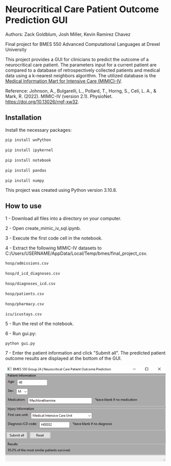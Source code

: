 # Neurocritical Care Patient Outcome Prediction GUI

Authors: Zack Goldblum, Josh Miller, Kevin Ramirez Chavez

Final project for BMES 550 Advanced Computational Languages at Drexel University 

This project provides a GUI for clinicians to predict the outcome of a neurocritical care patient. The parameters input for a current patient are compared to a database of retrospectively collected patients and medical data using a k-nearest neighbors algorithm. The utilized database is the [Medical Information Mart for Intensive Care (MIMIC)-IV](https://physionet.org/content/mimiciv/2.1/). 

Reference: Johnson, A., Bulgarelli, L., Pollard, T., Horng, S., Celi, L. A., & Mark, R. (2022). MIMIC-IV (version 2.1). PhysioNet. https://doi.org/10.13026/rrgf-xw32.

## Installation

Install the necessary packages:

    pip install wxPython

    pip install ipykernel

    pip install notebook

    pip install pandas

    pip install numpy
    
This project was created using Python version 3.10.8.

## How to use

1 - Download all files into a directory on your computer. 
	
2 - Open create_mimic_iv_sql.ipynb.

3 - Execute the first code cell in the notebook.

4 - Extract the following MIMIC-IV datasets to C:/Users/USERNAME/AppData/Local/Temp/bmes/final_project_csv.

    hosp/admissions.csv
    
    hosp/d_icd_diagnoses.csv

    hosp/diagnoses_icd.csv

    hosp/patients.csv
    
    hosp/pharmacy.csv
    
    icu/icustays.csv
	
5 - Run the rest of the notebook.

6 - Run gui.py:

    python gui.py

7 - Enter the patient information and click "Submit all". The predicted patient outcome results are displayed at the bottom of the GUI.

![Neurocritical Care Patient Outcome Prediction GUI](assets/gui.png)